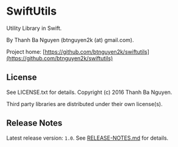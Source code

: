 SwiftUtils
==========

Utility Library in Swift.

By Thanh Ba Nguyen (btnguyen2k (at) gmail.com).

Project home:
[https://github.com/btnguyen2k/swiftutils](https://github.com/btnguyen2k/swiftutils)


## License ##

See LICENSE.txt for details. Copyright (c) 2016 Thanh Ba Nguyen.

Third party libraries are distributed under their own license(s).


## Release Notes ##

Latest release version: `1.0`. See [RELEASE-NOTES.md](RELEASE-NOTES.md) for details.
